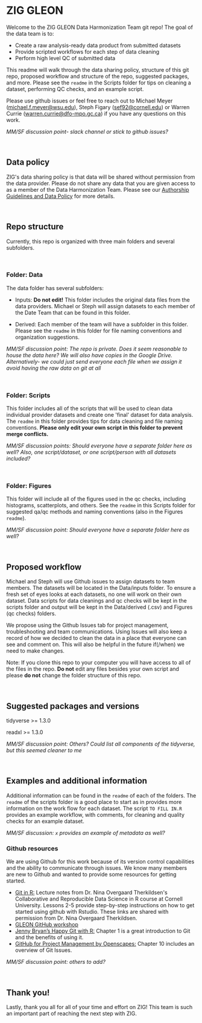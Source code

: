# ZIG GLEON

Welcome to the ZIG GLEON Data Harmonization Team git repo! The goal of the data team is to: 

* Create a raw analysis-ready data product from submitted datasets
* Provide scripted workflows for each step of data cleaning
* Perform high level QC of submitted data

This readme will walk through the data sharing policy, structure of this git repo, proposed workflow and structure of the repo, suggested packages, and more. Please see the `readme` in the Scripts folder for tips on cleaning a dataset, performing QC checks, and an example script.

Please use github issues or feel free to reach out to Michael Meyer (michael.f.meyer@wsu.edu), Steph Figary (sef92@cornell.edu) or Warren Currie (warren.currie@dfo-mpo.gc.ca) if you have any questions on this work.  

*MM/SF discussion point- slack channel or stick to github issues?*

<br>

## Data policy

ZIG's data sharing policy is that data will be shared without permission from the data provider. Please do not share any data that you are given access to as a member of the Data Harmonization Team. Please see our [Authorship Guidelines and Data Policy](https://docs.google.com/document/d/1v-Wg50qSCBuFWXFg-B3PdfiEKz__8iJr3IeyCUpfKgU/edit?usp=sharing) for more details.

<br>

## Repo structure

Currently, this repo is organized with three main folders and several subfolders.

<br>

### Folder: Data

The data folder has several subfolders:

* Inputs: **Do not edit!** This folder includes the original data files from the data providers. Michael or Steph will assign datasets to each member of the Date Team that can be found in this folder.
  
* Derived: Each member of the team will have a subfolder in this folder. Please see the `readme` in this folder for file naming conventions and organization suggestions.

*MM/SF discussion point: The repo is private. Does it seem reasonable to house the data here? We will also have copies in the Google Drive. Alternatively- we could just send everyone each file when we assign it avoid having the raw data on git at all*

<br>

### Folder: Scripts

This folder includes all of the scripts that will be used to clean data individual provider datasets and create one 'final' dataset for data analysis. The `readme` in this folder provides tips for data cleaning and file naming conventions. **Please only edit your own script in this folder to prevent merge conflicts.**

*MM/SF discussion points: Should everyone have a separate folder here as well? Also, one script/dataset, or one script/person with all datasets included?*

<br>

### Folder: Figures

This folder will include all of the figures used in the qc checks,  including histograms, scatterplots, and others. See the `readme` in this Scripts folder for suggested qa/qc methods and naming conventions (also in the Figures `readme`).

*MM/SF discussion point: Should everyone have a separate folder here as well?*

<br>


## Proposed workflow 

Michael and Steph will use Github issues to assign datasets to team members. The datasets will be located in the Data/inputs folder. To ensure a fresh set of eyes looks at each datasets, no one will work on their own dataset. Data scripts for data cleanings and qc checks will be kept in the scripts folder and output will be kept in the Data/derived (.csv) and Figures (qc checks) folders. 

We propose using the Github Issues tab for project management, troubleshooting and team communications. Using Issues will also keep a record of how we decided to clean the data in a place that everyone can see and comment on. This will also be helpful in the future if(/when) we need to make changes.

Note: If you clone this repo to your computer you will have access to all of the files in the repo. **Do not** edit any files besides your own script and please **do not** change the folder structure of this repo.

<br>

## Suggested packages and versions
tidyverse >= 1.3.0

readxl >= 1.3.0

*MM/SF discussion point: Others? Could list all components of the tidyverse, but this seemed cleaner to me*

<br>

## Examples and additional information

Additional information can be found in the `readme` of each of the folders. The `readme` of the scripts folder is a good place to start as in provides more information on the work flow for each dataset. The script `TO FILL IN.R` provides an example workflow, with comments, for cleaning and quality checks for an example dataset. 

*MM/SF discussion: `x` provides an example of metadata as well?*
<br>


### Github resources

We are using Github for this work because of its version control capabilities and the ability to communicate through issues. We know many members are new to Github and wanted to provide some resources for getting started. 

* [Git in R:](https://nt246.github.io/NTRES-6100-data-science/lesson2-rmarkdown-github.html) Lecture notes from Dr. Nina Overgaard Therkildsen's Collaborative and Reproducible Data Science in R course at Cornell University. Lessons 2-5 provide step-by-step instructions on how to get started using github with Rstudio. These links are shared with permission from Dr. Nina Overgaard Therkildsen.
* [GLEON GitHub workshop](https://www.youtube.com/watch?v=B-FHx4l1BNU)
* [Jenny Bryan’s Happy Git with R:](https://happygitwithr.com/big-picture.html) Chapter 1 is a great introduction to Git and the benefits of using it.
* [GitHub for Project Management by Openscapes:](https://openscapes.github.io/series/github-issues.html) Chapter 10 includes an overview of Git Issues.

*MM/SF discussion point: others to add?*

<br>

## Thank you!

Lastly, thank you all for all of your time and effort on ZIG! This team is such an important part of reaching the next step with ZIG.